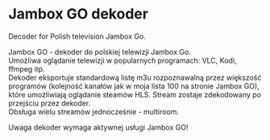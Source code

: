 # Jambox GO dekoder
Decoder for Polish television Jambox Go.

Jambox GO - dekoder do polskiej telewizji Jambox Go.  
Umożliwa oglądanie telewizji w popularnych programach: VLC, Kodi, ffmpeg itp.  
Dekoder eksportuje standardową listę m3u rozpoznawalną przez większość programów (kolejność kanałów jak w moja lista 100 na stronie Jambox GO), które umożliwiają oglądanie steamów HLS. Stream zostaje zdekodowany po przejściu przez dekoder.  
Obsługa wielu streamów jednocześnie - multiroom.  

Uwaga dekoder wymaga aktywnej usługi Jambox GO!
